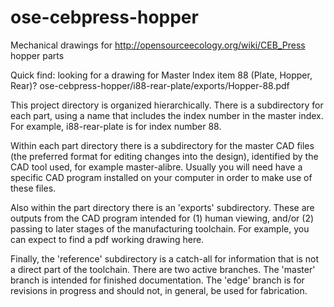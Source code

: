 ose-cebpress-hopper
===================

Mechanical drawings for http://opensourceecology.org/wiki/CEB_Press hopper parts

Quick find: looking for a drawing for Master Index item 88 (Plate, Hopper, Rear)?
  ose-cebpress-hopper/i88-rear-plate/exports/Hopper-88.pdf

  
This project directory is organized hierarchically. There is a
subdirectory for each part, using a name that includes the index
number in the master index. For example, i88-rear-plate is for index
number 88.

Within each part directory there is a subdirectory for the master
CAD files (the preferred format for editing changes into the design),
identified by the CAD tool used, for example master-alibre. Usually
you will need have a specific CAD program installed on your computer
in order to make use of these files.

Also within the part directory there is an 'exports' subdirectory.
These are outputs from the CAD program intended for (1) human viewing,
and/or (2) passing to later stages of the manufacturing toolchain. For
example, you can expect to find a pdf working drawing here.

Finally, the 'reference' subdirectory is a catch-all for information
that is not a direct part of the toolchain.
There are two active branches. The 'master' branch is intended for
finished documentation. The 'edge' branch is for revisions in progress
and should not, in general, be used for fabrication.